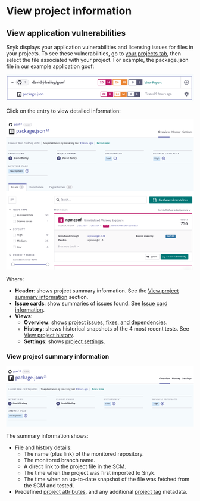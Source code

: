 # View project information

## View application vulnerabilities

Snyk displays your application vulnerabilities and licensing issues for files in your projects. To see these vulnerabilities, go to [your projects tab](https://app.snyk.io/projects), then select the file associated with your project. For example, the package.json file in our example application goof:

![](../../.gitbook/assets/application-vuln.png)

Click on the entry to view detailed information:

![](../../.gitbook/assets/project-page.png)

Where:

* **Header**: shows project summary information. See the [View project summary information](view-project-information.md) section.
* **Issue cards**: show summaries of issues found. See [Issue card information](https://docs.snyk.io/getting-started/introduction-to-snyk-projects/issue-card-information).
* **Views**:
  * **Overview**: shows [project issues, fixes, and dependencies](https://docs.snyk.io/getting-started/introduction-to-snyk-projects/view-project-issues-remediations-and-dependencies).
  * **History**: shows historical snapshots of the 4 most recent tests. See [View project history](https://docs.snyk.io/getting-started/introduction-to-snyk-projects/view-project-history).
  * **Settings**: shows [project settings](https://docs.snyk.io/getting-started/introduction-to-snyk-projects/view-project-settings).

### View project summary information

![](../../.gitbook/assets/proj-summ.png)

The summary information shows:

* File and history details:
  * The name (plus link) of the monitored repository.
  * The monitored branch name.
  * A direct link to the project file in the SCM.
  * The time when the project was first imported to Snyk.
  * The time when an up-to-date snapshot of the file was fetched from the SCM and tested.
* Predefined [project attributes](https://docs.snyk.io/fixing-and-prioritizing-issues/policies/assign-a-policy-to-project-attributes), and any additional [project tag](https://docs.snyk.io/getting-started/introduction-to-snyk-projects/project-tags) metadata.
